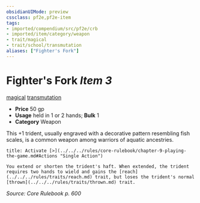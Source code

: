 ```yaml
---
obsidianUIMode: preview
cssclass: pf2e,pf2e-item
tags:
- imported/compendium/src/pf2e/crb
- imported/item/category/weapon
- trait/magical
- trait/school/transmutation
aliases: ["Fighter's Fork"]
---
```

# Fighter's Fork *Item 3*  
[magical](magical.md)  [transmutation](transmutation.md)  

- **Price** 50 gp
- **Usage** held in 1 or 2 hands; **Bulk** 1
- **Category** Weapon

This +1 trident, usually engraved with a decorative pattern resembling fish scales, is a common weapon among warriors of aquatic ancestries.

```ad-embed-ability
title: Activate [>](../../../rules/core-rulebook/chapter-9-playing-the-game.md#Actions "Single Action")

You extend or shorten the trident's haft. When extended, the trident requires two hands to wield and gains the [reach](../../../rules/traits/reach.md) trait, but loses the trident's normal [thrown](../../../rules/traits/thrown.md) trait.
```

*Source: Core Rulebook p. 600*
